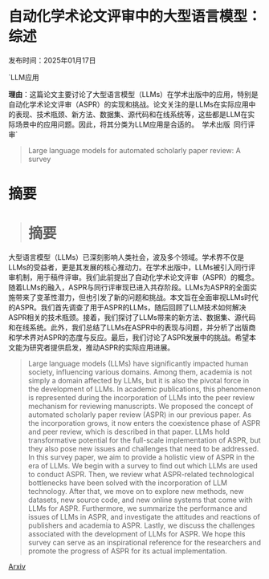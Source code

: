 # 自动化学术论文评审中的大型语言模型：综述

发布时间：2025年01月17日

`LLM应用

**理由**：这篇论文主要讨论了大型语言模型（LLMs）在学术出版中的应用，特别是自动化学术论文评审（ASPR）的实现和挑战。论文关注的是LLMs在实际应用中的表现、技术瓶颈、新方法、数据集、源代码和在线系统等，这些都是LLM在实际场景中的应用问题。因此，将其分类为LLM应用是合适的。` `学术出版` `同行评审`

> Large language models for automated scholarly paper review: A survey

# 摘要

> # 摘要
大型语言模型（LLMs）已深刻影响人类社会，波及多个领域。学术界不仅是LLMs的受益者，更是其发展的核心推动力。在学术出版中，LLMs被引入同行评审机制，用于稿件评审。我们此前提出了自动化学术论文评审（ASPR）的概念。随着LLMs的融入，ASPR与同行评审现已进入共存阶段。LLMs为ASPR的全面实施带来了变革性潜力，但也引发了新的问题和挑战。本文旨在全面审视LLMs时代的ASPR。我们首先调查了用于ASPR的LLMs，随后回顾了LLM技术如何解决ASPR相关的技术瓶颈。接着，我们探讨了LLMs带来的新方法、数据集、源代码和在线系统。此外，我们总结了LLMs在ASPR中的表现与问题，并分析了出版商和学术界对ASPR的态度与反应。最后，我们讨论了ASPR发展中的挑战。希望本文能为研究者提供启发，推动ASPR的实际应用进展。

> Large language models (LLMs) have significantly impacted human society, influencing various domains. Among them, academia is not simply a domain affected by LLMs, but it is also the pivotal force in the development of LLMs. In academic publications, this phenomenon is represented during the incorporation of LLMs into the peer review mechanism for reviewing manuscripts. We proposed the concept of automated scholarly paper review (ASPR) in our previous paper. As the incorporation grows, it now enters the coexistence phase of ASPR and peer review, which is described in that paper. LLMs hold transformative potential for the full-scale implementation of ASPR, but they also pose new issues and challenges that need to be addressed. In this survey paper, we aim to provide a holistic view of ASPR in the era of LLMs. We begin with a survey to find out which LLMs are used to conduct ASPR. Then, we review what ASPR-related technological bottlenecks have been solved with the incorporation of LLM technology. After that, we move on to explore new methods, new datasets, new source code, and new online systems that come with LLMs for ASPR. Furthermore, we summarize the performance and issues of LLMs in ASPR, and investigate the attitudes and reactions of publishers and academia to ASPR. Lastly, we discuss the challenges associated with the development of LLMs for ASPR. We hope this survey can serve as an inspirational reference for the researchers and promote the progress of ASPR for its actual implementation.

[Arxiv](https://arxiv.org/abs/2501.10326)